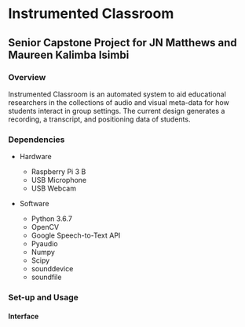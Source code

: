 # Instrumented Classroom
## Senior Capstone Project for JN Matthews and Maureen Kalimba Isimbi

### Overview

Instrumented Classroom is an automated system to aid educational researchers in
the collections of audio and visual meta-data for how students interact in group
settings.  The current design generates a recording, a transcript, and
positioning data of students.


### Dependencies
* Hardware
    * Raspberry Pi 3 B
    * USB Microphone
    * USB Webcam

* Software
    * Python 3.6.7
    * OpenCV
    * Google Speech-to-Text API
    * Pyaudio
    * Numpy
    * Scipy
    * sounddevice
    * soundfile


### Set-up and Usage

#### Interface


#### 